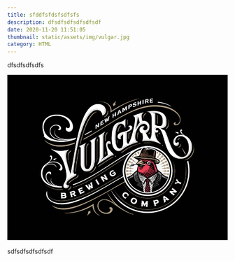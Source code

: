 ```yaml
---
title: sfddfsfdsfsdfsfs
description: dfsdfsdfsdfsdfsdf
date: 2020-11-20 11:51:05
thumbnail: static/assets/img/vulgar.jpg
category: HTML
---
```

dfsdfsdfsdfs

![sdffsdfs](/static/assets/img/vulgar.jpg "dfsdfsdf")

sdfsdfsdfsdfsdf